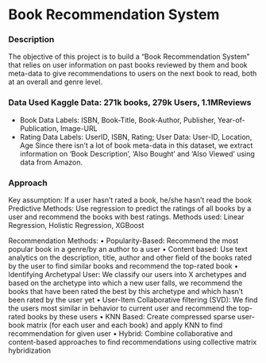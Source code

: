 # Book Recommendation System

### Description
The objective of this project is to build a “Book Recommendation System” that relies on user information on past books reviewed by them and book meta-data to give recommendations to users on the next book to read, both at an overall and genre level.

### Data Used Kaggle Data: 271k books, 279k Users, 1.1MReviews 
* Book Data Labels: ISBN, Book-Title, Book-Author, Publisher, Year-of-Publication, Image-URL 
* Rating Data Labels: UserID, ISBN, Rating; User Data: User-ID, Location, Age 
Since there isn’t a lot of book meta-data in this dataset, we extract information on ‘Book Description’, ‘Also Bought’ and ‘Also Viewed’ using data from Amazon.

### Approach 
Key assumption: If a user hasn’t rated a book, he/she hasn’t read the book
Predictive Methods: Use regression to predict the ratings of all books by a user and recommend the books with best ratings. Methods used: Linear Regression, Holistic Regression, XGBoost 

Recommendation Methods:
•	Popularity-Based: Recommend the most popular book in a genre/by an author to a user
•	Content based: 	 Use text analytics on the description, title, author and other field of the books rated by the user to find similar books and recommend the top-rated book
•	Identifying Archetypal User: We classify our users into X archetypes and based on the archetype into which a new user falls, we recommend the books that have been rated the best by this archetype and which hasn’t been rated by the user yet
•	User-Item Collaborative filtering (SVD): We find the users most similar in behavior to current user and recommend the top-rated books by these users
•	KNN Based: Create compressed sparse user-book matrix (for each user and each book) and apply KNN to find recommendation for given user
•	Hybrid: Combine collaborative and content-based approaches to find recommendations using collective matrix hybridization
